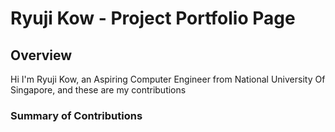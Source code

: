 # Ryuji Kow - Project Portfolio Page

## Overview

Hi I'm Ryuji Kow, an Aspiring Computer Engineer from National University Of Singapore, and these are my contributions

### Summary of Contributions
